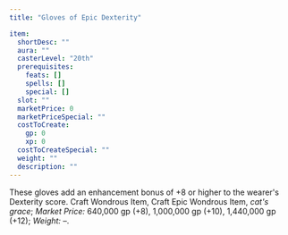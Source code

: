 ```yaml
---
title: "Gloves of Epic Dexterity"

item:
  shortDesc: ""
  aura: ""
  casterLevel: "20th"
  prerequisites:
    feats: []
    spells: []
    special: []
  slot: ""
  marketPrice: 0
  marketPriceSpecial: ""
  costToCreate:
    gp: 0
    xp: 0
  costToCreateSpecial: ""
  weight: ""
  description: ""
---
```

These gloves add an enhancement bonus of +8 or higher to the wearer's Dexterity score.
Craft Wondrous Item, Craft Epic Wondrous Item, _cat's grace_; _Market Price:_ 640,000 gp (+8), 1,000,000 gp (+10), 1,440,000 gp (+12); _Weight:_ &ndash;.

